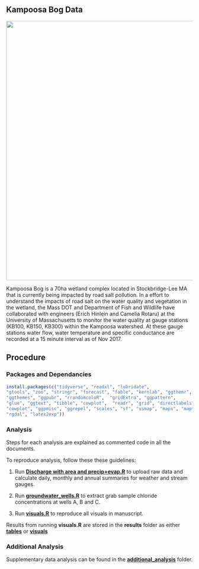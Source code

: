 
## Kampoosa Bog Data

<img src="kampoosa_map/location.png" width="700px" style="display: block; margin: auto;" />

Kampoosa Bog is a 70ha wetland complex located in Stockbridge-Lee MA
that is currently being impacted by road salt pollution. In a effort to
understand the impacts of road salt on the water quality and vegetation
in the wetland, the Mass DOT and Department of Fish and Wildlife have
collaborated with engineers (Erich Hinlein and Camelia Rotaru) at the
University of Massachusetts to monitor the water quality at gauge
stations (KB100, KB150, KB300) within the Kampoosa watershed. At these
gauge stations water flow, water temperature and specific conductance
are recorded at a 15 minute interval as of Nov 2017.

## Procedure

### Packages and Dependancies

``` r
install.packages(c("tidyverse", "readxl", "lubridate", 
"gtools", "zoo", "stringr", "forecast", "fable", "kernlab", "ggthemr",
"ggthemes", "ggpubr", "rrandomcoloR",  "gridExtra", "ggpattern",
"glue", "ggtext", "tibble", "cowplot",  "readr", "grid", "directlabels",
"cowplot", "ggpmisc", "ggrepel", "scales", "sf", "usmap", "maps", "maptools",
"rgdal", "latex2exp"))
```

### Analysis

Steps for each analysis are explained as commented code in all the
documents.

To reproduce analysis, follow these these guidelines:

1)  Run [**Discharge with area and
    precip+evap.R**](https://github.com/wndlovu/kampoosa_paper/blob/main/analysis/Discharge%20with%20area%20and%20precip%2Bevap.R)
    to upload raw data and calculate daily, monthly and annual summaries
    for weather and stream gauges.

2)  Run
    [**groundwater_wells.R**](https://github.com/wndlovu/kampoosa_paper/blob/main/analysis/groundwater_wells.R)
    to extract grab sample chloride concentrations at wells A, B and C.

3)  Run
    [**visuals.R**](https://github.com/wndlovu/kampoosa_paper/blob/main/analysis/visuals.R)
    to reproduce all visuals in manuscript.

Results from running **visuals.R** are stored in the **results** folder
as either
[**tables**](https://github.com/wndlovu/kampoosa_paper/tree/main/results/tables)
or
[**visuals**](https://github.com/wndlovu/kampoosa_paper/tree/main/results/visuals)

### Additional Analysis

Supplementary data analysis can be found in the
[**additional_analysis**](https://github.com/wndlovu/kampoosa_paper/tree/main/results/tables)
folder.
